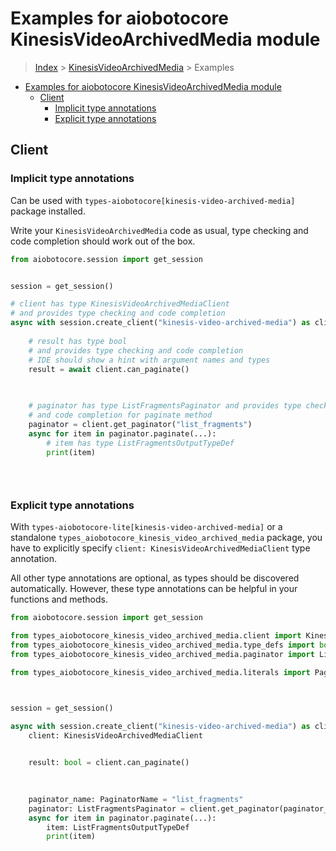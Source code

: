 <a id="examples-for-aiobotocore-kinesisvideoarchivedmedia-module"></a>

# Examples for aiobotocore KinesisVideoArchivedMedia module

> [Index](../README.md) > [KinesisVideoArchivedMedia](./README.md) > Examples

- [Examples for aiobotocore KinesisVideoArchivedMedia module](#examples-for-aiobotocore-kinesisvideoarchivedmedia-module)
  - [Client](#client)
    - [Implicit type annotations](#implicit-type-annotations)
    - [Explicit type annotations](#explicit-type-annotations)

<a id="client"></a>

## Client

<a id="implicit-type-annotations"></a>

### Implicit type annotations

Can be used with `types-aiobotocore[kinesis-video-archived-media]` package
installed.

Write your `KinesisVideoArchivedMedia` code as usual, type checking and code
completion should work out of the box.

```python
from aiobotocore.session import get_session


session = get_session()

# client has type KinesisVideoArchivedMediaClient
# and provides type checking and code completion
async with session.create_client("kinesis-video-archived-media") as client:
    
    # result has type bool
    # and provides type checking and code completion
    # IDE should show a hint with argument names and types
    result = await client.can_paginate()
    

    
    # paginator has type ListFragmentsPaginator and provides type checking
    # and code completion for paginate method
    paginator = client.get_paginator("list_fragments")
    async for item in paginator.paginate(...):
        # item has type ListFragmentsOutputTypeDef
        print(item)
    

    
```

<a id="explicit-type-annotations"></a>

### Explicit type annotations

With `types-aiobotocore-lite[kinesis-video-archived-media]` or a standalone
`types_aiobotocore_kinesis_video_archived_media` package, you have to
explicitly specify `client: KinesisVideoArchivedMediaClient` type annotation.

All other type annotations are optional, as types should be discovered
automatically. However, these type annotations can be helpful in your functions
and methods.

```python
from aiobotocore.session import get_session

from types_aiobotocore_kinesis_video_archived_media.client import KinesisVideoArchivedMediaClient
from types_aiobotocore_kinesis_video_archived_media.type_defs import bool
from types_aiobotocore_kinesis_video_archived_media.paginator import ListFragmentsPaginator

from types_aiobotocore_kinesis_video_archived_media.literals import PaginatorName



session = get_session()

async with session.create_client("kinesis-video-archived-media") as client:
    client: KinesisVideoArchivedMediaClient

    
    result: bool = client.can_paginate()
    

    
    paginator_name: PaginatorName = "list_fragments"
    paginator: ListFragmentsPaginator = client.get_paginator(paginator_name)
    async for item in paginator.paginate(...):
        item: ListFragmentsOutputTypeDef
        print(item)
    

    
```
